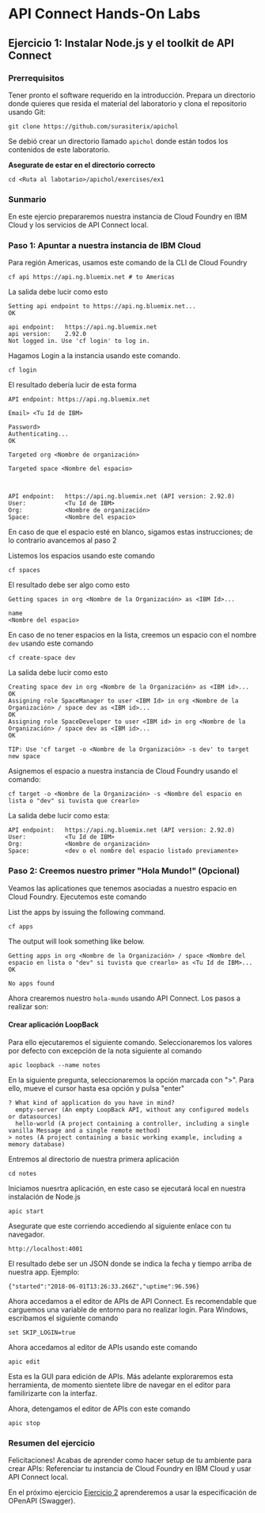 # API Connect Hands-On Labs

## Ejercicio 1: Instalar Node.js y el toolkit de API Connect

### Prerrequisitos

Tener pronto el software requerido en la introducción. Prepara un directorio donde quieres que resida el material del laboratorio y clona el repositorio usando Git:

```
git clone https://github.com/surasiterix/apichol
```

Se debió crear un directorio llamado `apichol` donde están todos los contenidos de este laboratorio.

**Asegurate de estar en el directorio correcto**

```
cd <Ruta al labotario>/apichol/exercises/ex1
```

### Sunmario

En este ejercio prepararemos nuestra instancia de Cloud Foundry en IBM Cloud y los servicios de API Connect local.

### Paso 1: Apuntar a nuestra instancia de IBM Cloud

Para región Americas, usamos este comando de la CLI de Cloud Foundry

```
cf api https://api.ng.bluemix.net # to Americas
```
La salida debe lucir como esto

```
Setting api endpoint to https://api.ng.bluemix.net...
OK

api endpoint:   https://api.ng.bluemix.net
api version:    2.92.0
Not logged in. Use 'cf login' to log in.  
```

Hagamos Login a la instancia usando este comando.

```
cf login
```

El resultado debería lucir de esta forma

```
API endpoint: https://api.ng.bluemix.net

Email> <Tu Id de IBM>

Password>
Authenticating...
OK

Targeted org <Nombre de organización>

Targeted space <Nombre del espacio>



API endpoint:   https://api.ng.bluemix.net (API version: 2.92.0)
User:           <Tu Id de IBM>
Org:            <Nombre de organización>
Space:          <Nombre del espacio>
```

En caso de que el espacio esté en blanco, sigamos estas instrucciones; de lo contrario avancemos al paso 2

Listemos los espacios usando este comando

```
cf spaces
```

El resultado debe ser algo como esto

```
Getting spaces in org <Nombre de la Organización> as <IBM Id>...

name
<Nombre del espacio>
```

En caso de no tener espacios en la lista, creemos un espacio con el nombre `dev` usando este comando

```
cf create-space dev
```

La salida debe lucir como esto

```
Creating space dev in org <Nombre de la Organización> as <IBM id>...
OK
Assigning role SpaceManager to user <IBM Id> in org <Nombre de la Organización> / space dev as <IBM id>...
OK
Assigning role SpaceDeveloper to user <IBM id> in org <Nombre de la Organización> / space dev as <IBM id>...
OK

TIP: Use 'cf target -o <Nombre de la Organización> -s dev' to target new space
```

Asignemos el espacio a nuestra instancia de Cloud Foundry usando el comando:

```
cf target -o <Nombre de la Organización> -s <Nombre del espacio en lista o "dev" si tuvista que crearlo>
```

La salida debe lucir como esta:

```
API endpoint:   https://api.ng.bluemix.net (API version: 2.92.0)
User:           <Tu Id de IBM>
Org:            <Nombre de organización>
Space:          <dev o el nombre del espacio listado previamente>
```

### Paso 2: Creemos nuestro primer "Hola Mundo!" (Opcional)

Veamos las aplicationes que tenemos asociadas a nuestro espacio en Cloud Foundry. Ejecutemos este comando

List the apps by issuing the following command.

```
cf apps
```

The output will look something like below.

```
Getting apps in org <Nombre de la Organización> / space <Nombre del espacio en lista o "dev" si tuvista que crearlo> as <Tu Id de IBM>...
OK

No apps found
```
Ahora crearemos nuestro `hola-mundo` usando API Connect. Los pasos a realizar son:

#### Crear aplicación LoopBack

Para ello ejecutaremos el siguiente comando. Seleccionaremos los valores por defecto con excepción de la nota siguiente al comando 

```
apic loopback --name notes
```

En la siguiente pregunta, seleccionaremos la opción marcada con ">". Para ello, mueve el cursor hasta esa opción y pulsa "enter"

```
? What kind of application do you have in mind?
  empty-server (An empty LoopBack API, without any configured models or datasources)
  hello-world (A project containing a controller, including a single vanilla Message and a single remote method)
> notes (A project containing a basic working example, including a memory database)
```

Entremos al directorio de nuestra primera aplicación

```
cd notes
```

Iniciamos nuesrtra aplicación, en este caso se ejecutará local en nuestra instalación de Node.js

```
apic start
```

Asegurate que este corriendo accediendo al siguiente enlace con tu navegador.

```
http://localhost:4001
```

El resultado debe ser un JSON donde se indica la fecha y tiempo arriba de nuestra app. Ejemplo:

```
{"started":"2018-06-01T13:26:33.266Z","uptime":96.596}
```

Ahora accedamos a el editor de APIs de API Connect. Es recomendable que carguemos una variable de entorno para no realizar login. Para Windows, escribamos el siguiente comando

```
set SKIP_LOGIN=true
```
Ahora accedamos al editor de APIs usando este comando

```
apic edit
```

Esta es la GUI para edición de APIs. Más adelante exploraremos esta herramienta, de momento sientete libre de navegar en el editor para familirizarte con la interfaz. 

Ahora, detengamos el editor de APIs con este comando

```
apic stop
```

### Resumen del ejercicio

Felicitaciones! Acabas de aprender como hacer setup de tu ambiente para crear APIs: Referenciar tu instancia de Cloud Foundry en IBM Cloud y usar API Connect local.

En el próximo ejercicio [Ejercicio 2](../ex2) aprenderemos a usar la especificación de OPenAPI (Swagger).
